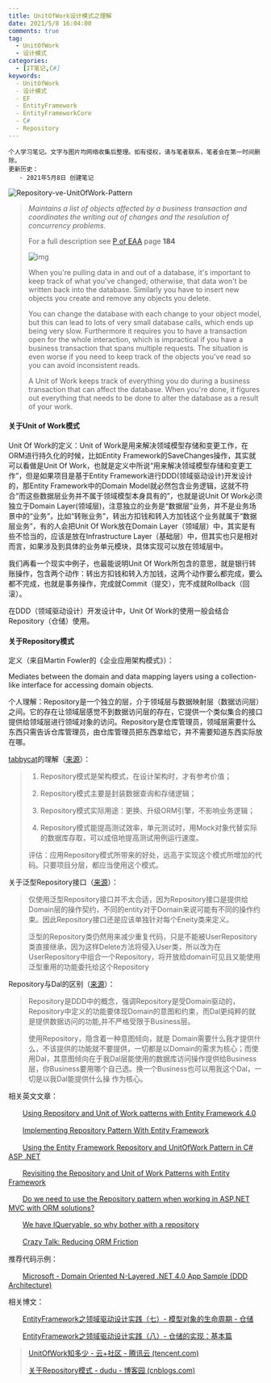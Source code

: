 ```yaml
---
title: UnitOfWork设计模式之理解
date: 2021/5/8 16:04:00
comments: true
tag: 
  - UnitOfWork
  - 设计模式
categories:
  - [IT笔记,C#]
keywords:
  - UnitOfWork
  - 设计模式
  - EF
  - EntityFramework
  - EntityFrameworkCore
  - C#
  - Repository
---
```


```
个人学习笔记。文字与图片均网络收集后整理。如有侵权，请与笔者联系，笔者会在第一时间删除。
更新历史：
   - 2021年5月8日 创建笔记
```

![Repository-ve-UnitOfWork-Pattern](https://oss.xknife.net/Repository-ve-UnitOfWork-Pattern.png)

> *Maintains a list of objects affected by a business transaction and coordinates the writing out of changes and the resolution of concurrency problems.*
>
> For a full description see [P of EAA](https://martinfowler.com/books/eaa.html) page **184**
>
> ![img](https://martinfowler.com/eaaCatalog/unitOfWorkInterface.gif)
>
> When you're pulling data in and out of a database, it's important to keep track of what you've changed; otherwise, that data won't be written back into the database. Similarly you have to insert new objects you create and remove any objects you delete.
>
> You can change the database with each change to your object model, but this can lead to lots of very small database calls, which ends up being very slow. Furthermore it requires you to have a transaction open for the whole interaction, which is impractical if you have a business transaction that spans multiple requests. The situation is even worse if you need to keep track of the objects you've read so you can avoid inconsistent reads.
>
> A Unit of Work keeps track of everything you do during a business transaction that can affect the database. When you're done, it figures out everything that needs to be done to alter the database as a result of your work.

#### 关于Unit of Work模式

Unit Of Work的定义：Unit of Work是用来解决领域模型存储和变更工作，在ORM进行持久化的时候，比如Entity Framework的SaveChanges操作，其实就可以看做是Unit Of Work，也就是定义中所说“用来解决领域模型存储和变更工作”，但是如果项目是基于Entity Framework进行DDD(领域驱动设计)开发设计的，那Entity Framework中的Domain Model就必然包含业务逻辑，这就不符合“而这些数据层业务并不属于领域模型本身具有的”，也就是说Unit Of Work必须独立于Domain Layer(领域层)，注意独立的业务是“数据层”业务，并不是业务场景中的“业务”，比如“转账业务”，转出方扣钱和转入方加钱这个业务就属于“数据层业务”，有的人会把Unit Of Work放在Domain Layer（领域层）中，其实是有些不恰当的，应该是放在Infrastructure Layer（基础层）中，但其实也只是相对而言，如果涉及到具体的业务单元模块，具体实现可以放在领域层中。

我们再看一个现实中例子，也最能说明Unit Of Work所包含的意思，就是银行转账操作，包含两个动作：转出方扣钱和转入方加钱，这两个动作要么都完成，要么都不完成，也就是事务操作，完成就Commit（提交），完不成就Rollback（回滚）。

在DDD（领域驱动设计）开发设计中，Unit Of Work的使用一般会结合Repository（仓储）使用。

#### 关于Repository模式

定义（来自Martin Fowler的《企业应用架构模式》）：

Mediates between the domain and data mapping layers using a collection-like interface for accessing domain objects.

个人理解：Repository是一个独立的层，介于领域层与数据映射层（数据访问层）之间。它的存在让领域层感觉不到数据访问层的存在，它提供一个类似集合的接口提供给领域层进行领域对象的访问。Repository是仓库管理员，领域层需要什么东西只需告诉仓库管理员，由仓库管理员把东西拿给它，并不需要知道东西实际放在哪。

[tabbycat](http://www.cnblogs.com/tabbycat/)的理解（[来源](http://www.cnblogs.com/tabbycat/archive/2010/01/24/1655447.html)）：

> 1. Repository模式是架构模式，在设计架构时，才有参考价值；
>
> 2. Repository模式主要是封装数据查询和存储逻辑；
>
> 3. Repository模式实际用途：更换、升级ORM引擎，不影响业务逻辑；
>
> 4. Repository模式能提高测试效率，单元测试时，用Mock对象代替实际的数据库存取，可以成倍地提高测试用例运行速度。
>
> 评估：应用Repository模式所带来的好处，远高于实现这个模式所增加的代码。只要项目分层，都应当使用这个模式。

关于泛型Repository接口（[来源](http://www.cnblogs.com/carysun/archive/2009/03/20/Repository.html#1506339)）：

> 仅使用泛型Repository接口并不太合适，因为Repository接口是提供给Domain层的操作契约，不同的entity对于Domain来说可能有不同的操作约束。因此Repository接口还是应该单独针对每个Eneity类来定义。
>
> 泛型的Repository<T>类仍然用来减少重复代码，只是不能被UserRepository类直接继承，因为这样Delete方法将侵入User类，所以改为在UserRepository中组合一个Repository<T>，将开放给domain可见且又能使用泛型重用的功能委托给这个Repository<T>

Repository与Dal的区别（[来源](http://www.cnblogs.com/carysun/archive/2009/03/20/Repository.html#1506362)）：

> Repository是DDD中的概念，强调Repository是受Domain驱动的，Repository中定义的功能要体现Domain的意图和约束，而Dal更纯粹的就是提供数据访问的功能,并不严格受限于Business层。
>
> 使用Repository，隐含着一种意图倾向，就是 Domain需要什么我才提供什么，不该提供的功能就不要提供，一切都是以Domain的需求为核心；而使用Dal，其意图倾向在于我Dal层能使用的数据库访问操作提供给Business层，你Business要用哪个自己选。换一个Business也可以用我这个Dal，一切是以我Dal能提供什么操 作为核心。

相关英文文章：

　　[Using Repository and Unit of Work patterns with Entity Framework 4.0](http://blogs.msdn.com/b/adonet/archive/2009/06/16/using-repository-and-unit-of-work-patterns-with-entity-framework-4-0.aspx)

　　[Implementing Repository Pattern With Entity Framework](http://www.codeproject.com/KB/database/ImplRepositoryPatternEF.aspx)

　　[Using the Entity Framework Repository and UnitOfWork Pattern in C# ASP .NET](http://www.primaryobjects.com/CMS/Article122.aspx)

　　[Revisiting the Repository and Unit of Work Patterns with Entity Framework](http://blogs.microsoft.co.il/blogs/gilf/archive/2010/06/21/revisiting-the-repository-and-unit-of-work-patterns-with-entity-framework.aspx)

　　[Do we need to use the Repository pattern when working in ASP.NET MVC with ORM solutions?](http://stackoverflow.com/questions/4724345/do-we-need-to-use-the-repository-pattern-when-working-in-asp-net-mvc-with-orm-sol)

　　[We have IQueryable, so why bother with a repository](http://weblogs.asp.net/cibrax/archive/2011/05/05/we-have-iqueryable-so-why-bother-with-a-repository.aspx)

　　[Crazy Talk: Reducing ORM Friction](http://blog.wekeroad.com/blog/crazy-talk-reducing-orm-friction/)　　

推荐代码示例：

　　[Microsoft - Domain Oriented N-Layered .NET 4.0 App Sample (DDD Architecture)](http://microsoftnlayerapp.codeplex.com/)

相关博文：

　　[EntityFramework之领域驱动设计实践（七）- 模型对象的生命周期 - 仓储](http://www.cnblogs.com/daxnet/archive/2010/07/07/1772638.html)

　　[EntityFramework之领域驱动设计实践（八）- 仓储的实现：基本篇](http://www.cnblogs.com/daxnet/archive/2010/07/07/1772780.html)

> [UnitOfWork知多少 - 云+社区 - 腾讯云 (tencent.com)](https://cloud.tencent.com/developer/article/1505237)
>
> [关于Repository模式 - dudu - 博客园 (cnblogs.com)](https://www.cnblogs.com/dudu/archive/2011/05/25/repository_pattern.html)